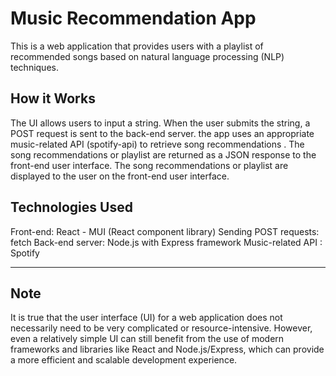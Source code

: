# Music Recommendation App
This is a web application that provides users with a playlist of recommended songs based on natural language processing (NLP) techniques.

## How it Works
The UI allows users to input a string.
When the user submits the string, a POST request is sent to the back-end server.
the app uses an appropriate music-related API (spotify-api) to retrieve song recommendations .
The song recommendations or playlist are returned as a JSON response to the front-end user interface.
The song recommendations or playlist are displayed to the user on the front-end user interface.
## Technologies Used
Front-end: React - MUI (React component library)
Sending POST requests: fetch
Back-end server: Node.js with Express framework
Music-related API : Spotify
***
## Note

It is true that the user interface (UI) for a web application does not necessarily need to be very complicated or resource-intensive. However,
even a relatively simple UI can still benefit from the use of modern frameworks and libraries like React and Node.js/Express, 
which can provide a more efficient and scalable development experience.

